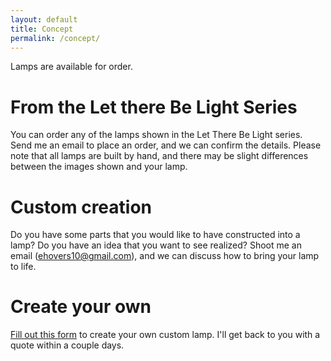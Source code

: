 ```yaml
---
layout: default
title: Concept
permalink: /concept/
---
```


Lamps are available for order.

# From the Let there Be Light Series

You can order any of the lamps shown in the Let There Be Light series. Send me an email to place an order, and we can confirm the details. Please note that all lamps are built by hand, and there may be slight differences between the images shown and your lamp.

# Custom creation

Do you have some parts that you would like to have constructed into a lamp? Do you have an idea that you want to see realized? Shoot me an email (ehovers10@gmail.com), and we can discuss how to bring your lamp to life.

# Create your own

[Fill out this form](https://form.jotform.com/ehovers10/let-there-be-lighting) to create your own custom lamp. I'll get back to you with a quote within a couple days.



